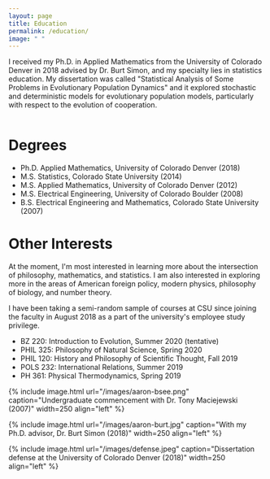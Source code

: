 ```yaml
---
layout: page
title: Education 
permalink: /education/
image: " "
---
```


I received my Ph.D. in Applied Mathematics from the University of Colorado Denver in 2018 advised by Dr. Burt Simon, and my specialty lies in statistics education. My dissertation was called "Statistical Analysis of Some Problems in Evolutionary Population Dynamics" and it explored stochastic and deterministic models for evolutionary population models, particularly with respect to the evolution of cooperation.

<hr style="clear:both;visibility: hidden;" />   

# Degrees

- Ph.D. Applied Mathematics, University of Colorado Denver (2018)
- M.S. Statistics, Colorado State University (2014)
- M.S. Applied Mathematics, University of Colorado Denver (2012)
- M.S. Electrical Engineering, University of Colorado Boulder (2008) 
- B.S. Electrical Engineering and Mathematics, Colorado State University (2007)
 
# Other Interests

At the moment, I'm most interested in learning more about the intersection of philosophy, mathematics, and statistics. I am also interested in exploring more in the areas of American foreign policy, modern physics, philosophy of biology, and number theory.

I have been taking a semi-random sample of courses at CSU since joining the faculty in August 2018 as a part of the university's employee study privilege.

- BZ 220: Introduction to Evolution, Summer 2020 (tentative)
- PHIL 325: Philosophy of Natural Science, Spring 2020
- PHIL 120: History and Philosophy of Scientific Thought, Fall 2019
- POLS 232: International Relations, Summer 2019
- PH 361: Physical Thermodynamics, Spring 2019

{% include image.html url="/images/aaron-bsee.png" caption="Undergraduate commencement with Dr. Tony Maciejewski (2007)" width=250 align="left" %} 

{% include image.html url="/images/aaron-burt.jpg" caption="With my Ph.D. advisor, Dr. Burt Simon (2018)" width=250  align="left" %}

{% include image.html url="/images/defense.jpeg" caption="Dissertation defense at the University of Colorado Denver (2018)" width=250 align="left" %}

